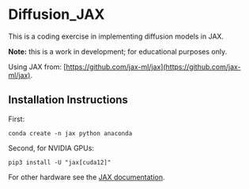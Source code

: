 # Diffusion_JAX

This is a coding exercise in implementing diffusion models in JAX.

**Note:** this is a work in development; for educational purposes only.

Using JAX from: [https://github.com/jax-ml/jax](https://github.com/jax-ml/jax).


## Installation Instructions

First:

```
conda create -n jax python anaconda
```

Second, for NVIDIA GPUs:

```
pip3 install -U "jax[cuda12]"
```

For other hardware see the [JAX documentation](https://github.com/jax-ml/jax).
